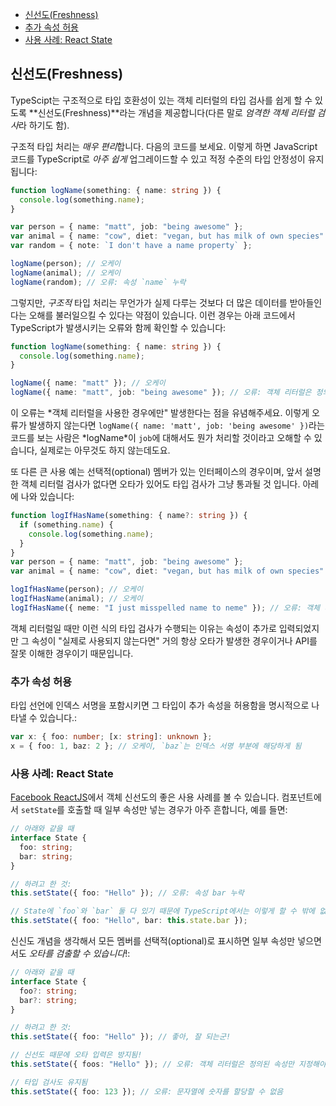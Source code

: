 - [신선도(Freshness)](#freshness)
- [추가 속성 허용](#추가-속성-허용)
- [사용 사례: React State](#사용-사례-react-state)

## 신선도(Freshness)

TypeScipt는 구조적으로 타입 호환성이 있는 객체 리터럴의 타입 검사를 쉽게 할 수 있도록 **신선도(Freshness)**라는 개념을 제공합니다(다른 말로 *엄격한 객체 리터럴 검사*라 하기도 함).

구조적 타입 처리는 *매우 편리*합니다. 다음의 코드를 보세요. 이렇게 하면 JavaScript 코드를 TypeScript로 _아주 쉽게_ 업그레이드할 수 있고 적정 수준의 타입 안정성이 유지됩니다:

```ts
function logName(something: { name: string }) {
  console.log(something.name);
}

var person = { name: "matt", job: "being awesome" };
var animal = { name: "cow", diet: "vegan, but has milk of own species" };
var random = { note: `I don't have a name property` };

logName(person); // 오케이
logName(animal); // 오케이
logName(random); // 오류: 속성 `name` 누락
```

그렇지만, _구조적_ 타입 처리는 무언가가 실제 다루는 것보다 더 많은 데이터를 받아들인다는 오해를 불러일으킬 수 있다는 약점이 있습니다. 이런 경우는 아래 코드에서 TypeScript가 발생시키는 오류와 함께 확인할 수 있습니다:

```ts
function logName(something: { name: string }) {
  console.log(something.name);
}

logName({ name: "matt" }); // 오케이
logName({ name: "matt", job: "being awesome" }); // 오류: 객체 리터럴은 정의된 속성만 지정해야 함. 여기서 `job`은 불필요.
```

이 오류는 *객체 리터럴을 사용한 경우에만" 발생한다는 점을 유념해주세요. 이렇게 오류가 발생하지 않는다면 `logName({ name: 'matt', job: 'being awesome' })`라는 코드를 보는 사람은 *logName\*이 `job`에 대해서도 뭔가 처리할 것이라고 오해할 수 있습니다, 실제로는 아무것도 하지 않는데도요.

또 다른 큰 사용 예는 선택적(optional) 멤버가 있는 인터페이스의 경우이며, 앞서 설명한 객체 리터럴 검사가 없다면 오타가 있어도 타입 검사가 그냥 통과될 것 입니다. 아레에 나와 있습니다:

```ts
function logIfHasName(something: { name?: string }) {
  if (something.name) {
    console.log(something.name);
  }
}
var person = { name: "matt", job: "being awesome" };
var animal = { name: "cow", diet: "vegan, but has milk of own species" };

logIfHasName(person); // 오케이
logIfHasName(animal); // 오케이
logIfHasName({ neme: "I just misspelled name to neme" }); // 오류: 객체 리터럴은 정의된 속성만 지정해야 함. 여기서 `neme`은 불필요.
```

객체 리터럴일 때만 이런 식의 타입 검사가 수행되는 이유는 속성이 추가로 입력되었지만 그 속성이 "실제로 사용되지 않는다면" 거의 항상 오타가 발생한 경우이거나 API를 잘못 이해한 경우이기 때문입니다.

### 추가 속성 허용

타입 선언에 인덱스 서명을 포함시키면 그 타입이 추가 속성을 허용함을 명시적으로 나타낼 수 있습니다.:

```ts
var x: { foo: number; [x: string]: unknown };
x = { foo: 1, baz: 2 }; // 오케이, `baz`는 인덱스 서명 부분에 해당하게 됨
```

### 사용 사례: React State

[Facebook ReactJS](https://facebook.github.io/react/)에서 객체 신선도의 좋은 사용 사례를 볼 수 있습니다. 컴포넌트에서 `setState`를 호출할 때 일부 속성만 넣는 경우가 아주 흔합니다, 예를 들면:

```ts
// 아래와 같을 때
interface State {
  foo: string;
  bar: string;
}

// 하려고 한 것:
this.setState({ foo: "Hello" }); // 오류: 속성 bar 누락

// State에 `foo`와 `bar` 둘 다 있기 때문에 TypeScript에서는 이렇게 할 수 밖에 없음:
this.setState({ foo: "Hello", bar: this.state.bar });
```

신신도 개념을 생각해서 모든 멤버를 선택적(optional)로 표시하면 일부 속성만 넣으면서도 _오타를 검출할 수 있습니다_!:

```ts
// 아래와 같을 때
interface State {
  foo?: string;
  bar?: string;
}

// 하려고 한 것:
this.setState({ foo: "Hello" }); // 좋아, 잘 되는군!

// 신선도 때문에 오타 입력은 방지됨!
this.setState({ foos: "Hello" }); // 오류: 객체 리터럴은 정의된 속성만 지정해야 함

// 타입 검사도 유지됨
this.setState({ foo: 123 }); // 오류: 문자열에 숫자를 할당할 수 없음
```
